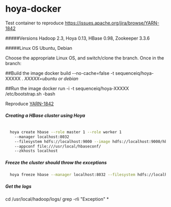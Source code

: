 hoya-docker
==================

Test container to reproduce https://issues.apache.org/jira/browse/YARN-1842

#####Versions
Hadoop 2.3, Hoya 0.13, HBase 0.98, Zookeeper 3.3.6

#####Linux OS
Ubuntu, Debian

Choose the appropriate Linux OS, and switch/clone the branch. Once in the branch:

##Build the image
docker build --no-cache=false -t  sequenceiq/hoya-XXXXX .
_XXXXX=ubuntu or debian_

##Run the image
docker run -i -t sequenceiq/hoya-XXXXX /etc/bootstrap.sh -bash

Reproduce [YARN-1842](https://issues.apache.org/jira/browse/YARN-1842)


##### Creating a HBase cluster using Hoya

``` bash

  hoya create hbase --role master 1 --role worker 1
    --manager localhost:8032
    --filesystem hdfs://localhost:9000 --image hdfs://localhost:9000/hbase.tar.gz
    --appconf file:///usr/local/hbaseconf/
    --zkhosts localhost
```
##### Freeze the cluster should throw the exceptions

``` bash
  hoya freeze hbase --manager localhost:8032 --filesystem hdfs://localhost:9000
```

##### Get the logs
cd /usr/local/hadoop/logs/
grep -rli "Exception" *
